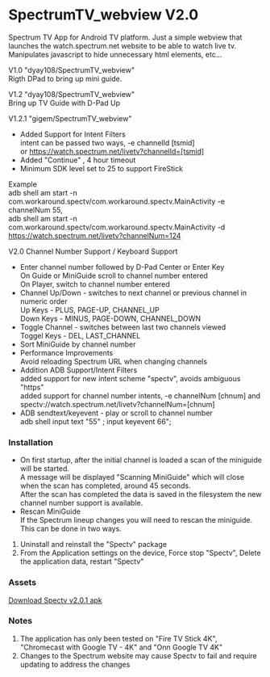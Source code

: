 # SpectrumTV_webview V2.0
Spectrum TV App for Android TV platform.
Just a simple webview that launches the watch.spectrum.net website to be able to watch live tv.
Manipulates javascript to hide unnecessary html elements, etc...

V1.0  "dyay108/SpectrumTV_webview"<br>
Rigth DPad to bring up mini guide.

V1.2 "dyay108/SpectrumTV_webview"<br>
Bring up TV Guide with D-Pad Up

V1.2.1   "gigem/SpectrumTV_webview"<br>
- Added Support for Intent Filters<br>
  intent can be passed two ways, -e channelId [tsmid]<br> 
  or https://watch.spectrum.net/livetv?channelId=[tsmid]<br>
- Added "Continue" , 4 hour timeout
- Minimum SDK level set to 25 to support FireStick

Example<br>
adb shell am start -n com.workaround.spectv/com.workaround.spectv.MainActivity -e  channelNum 55,<br>
adb shell am start -n com.workaround.spectv/com.workaround.spectv.MainActivity
-d  https://watch.spectrum.net/livetv?channelNum=124

V2.0
Channel Number Support / Keyboard Support
- Enter channel number followed by D-Pad Center or Enter Key<br>
  On Guide or MiniGuide scroll to channel number entered<br>
  On Player, switch to channel number entered<br>
- Channel Up/Down  -  switches to next channel or previous channel in numeric order<br>
  Up Keys -  PLUS, PAGE-UP, CHANNEL_UP<br>
  Down Keys - MINUS, PAGE-DOWN, CHANNEL_DOWN<br>
- Toggle Channel -  switches between last two channels viewed<br>
  Toggel Keys - DEL, LAST_CHANNEL<br>
- Sort MiniGuide by channel number
- Performance Improvements <br>
  Avoid reloading Spectrum URL when changing channels<br>
- Addition ADB Support/Intent Filters <br>
  added support for new intent scheme "spectv", avoids ambiguous "https"<br>
  added support for channel number intents,  -e channelNum [chnum] and
  spectv://watch.spectrum.net/livetv?channelNum=[chnum] <br>
- ADB sendtext/keyevent - play or scroll to channel number<br>
  adb shell input text "55" ; input keyevent 66";<br> 

### Installation
- On first startup, after the initial channel is loaded a scan of the miniguide will be started. <br>
  A message will be displayed "Scanning MiniGuide" which will close when the scan has completed, around 45 seconds.<br>
  After the scan has completed the data is saved in the filesystem the new channel number support is available.<br>
- Rescan MiniGuide<br>
  If the Spectrum lineup changes you will need to rescan the miniguide. This can be done in two ways.<br>
1. Uninstall and reinstall the "Spectv" package
2. From the Application settings on the device, Force stop "Spectv", Delete the application data, restart "Spectv" 

### Assets
<a href="https://github.com/brodfueh/SpectrumTV_webview/releases/download/Spectv-V2/spectv-v2.0.1.apk">
Download Spectv v2.0.1 apk</a>
 


### Notes
1. The application has only been tested on "Fire TV Stick 4K", "Chromecast with Google TV - 4K" and "Onn Google TV 4K"
2. Changes to the Spectrum website may cause Spectv to fail and require updating to address the changes